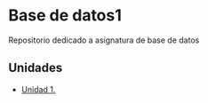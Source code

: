 # Base de datos1
Repositorio dedicado a asignatura de base de datos
## Unidades
- [Unidad 1.](Unidad_1)
